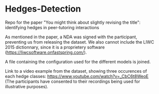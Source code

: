 # Hedges-Detection

Repo for the paper "You might think about slightly revising the title": identifying hedges in peer-tutoring interactions

As mentioned in the paper, a NDA was signed with the participant, preventing us from releasing the dataset. We also cannot include the LIWC 2015 dictionnary, since it is a proprietery software (https://liwcsoftware.onfastspring.com/). 

A file containing the configuration used for the different models is joined. 

Link to a video example from the dataset, showing three occurences of each hedge classes: https://www.youtube.com/watch?v=_CbC6t8WeoE (The participants have consented to their recordings being used for illustrative purposes).
